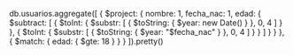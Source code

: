 db.usuarios.aggregate([
    {
        $project: {
            nombre: 1,
            fecha_nac: 1,
            edad: {
                $subtract: [
                    { $toInt: { $substr: [ { $toString: { $year: new Date() } }, 0, 4 ] } },
                    { $toInt: { $substr: [ { $toString: { $year: "$fecha_nac" } }, 0, 4 ] } }
                ]
            }
        }
    },
    {
        $match: {
            edad: { $gte: 18 }
        }
    }
]).pretty()